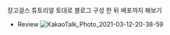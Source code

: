 장고걸스 튜토리얼 토대로 블로그 구성 한 뒤 배포까지 해보기

* Review 
![KakaoTalk_Photo_2021-03-12-20-38-59](https://user-images.githubusercontent.com/78398552/110935827-48c0ba80-8373-11eb-8c4e-a932797ecdfd.jpeg)



